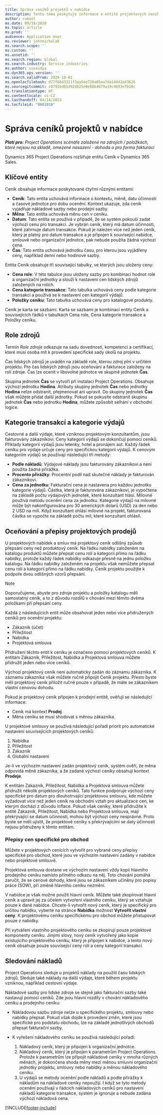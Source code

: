 ```yaml
---
title: Správa ceníků projektů v nabídce
description: Tento téma poskytuje informace o entitě projektových ceníků.
author: rumant
ms.date: 09/18/2020
ms.topic: article
ms.prod: ''
audience: Application User
ms.reviewer: johnmichalak
ms.search.scope: ''
ms.custom: ''
ms.assetid: ''
ms.search.region: Global
ms.search.industry: Service industries
ms.author: suvaidya
ms.dyn365.ops.version: ''
ms.search.validFrom: 2020-10-01
ms.openlocfilehash: d77f66d3311f3aa5ee720a05ea7da149d2a4362b
ms.sourcegitcommit: c0792bd65d92db25e0e8864879a19c4b93efb10c
ms.translationtype: HT
ms.contentlocale: cs-CZ
ms.lasthandoff: 04/14/2022
ms.locfileid: "8601010"
---
```

# <a name="manage-project-price-lists-on-a-quote"></a>Správa ceníků projektů v nabídce

_**Platí pro:** Project Operations scénáře založené na zdrojích / položkách, které nejsou na skladě, omezené nasazení - dohoda o pro forma fakturaci_

Dynamics 365 Project Operations rozšiřuje entitu Ceník v Dynamics 365 Sales. 

## <a name="key-entities"></a>Klíčové entity

Ceník obsahuje informace poskytované čtyřmi různými entitami:

- **Ceník**: Tato entita uchovává informace o kontextu, měně, datu účinnosti a časové jednotce pro dobu ocenění. Kontext ukazuje, zda ceník vyjadřuje nákladové sazby nebo prodejní sazby. 
- **Měna**: Tato entita uchovává měnu cen v ceníku. 
- **Datum**: Tato entita se používá v případě, že se systém pokouší zadat výchozí cenu pro transakci. Je vybrán ceník, který má datum účinnosti, které zahrnuje datum transakce. Pokud je nalezen více než jeden ceník, který je platný pro datum transakce a je připojen k související nabídce, smlouvě nebo organizační jednotce, pak nebude použita žádná výchozí cena. 
- **Čas**: Tato entita uchovává jednotku času, pro kterou jsou vyjádřeny ceny, například denní nebo hodinové sazby. 

Entita Ceník obsahuje tři související tabulky, ve kterých jsou uloženy ceny:

  - **Cena role**: V této tabulce jsou uloženy sazby pro kombinaci hodnot role a organizační jednotky a slouží k nastavení cen lidských zdrojů založených na rolích.
  - **Cena kategorie transakce**: Tato tabulka uchovává ceny podle kategorie transakcí a používá se k nastavení cen kategorií výdajů.
  - **Položky ceníku**: Tato tabulka uchovává ceny pro katalogové produkty.
 
Ceník je karta se sazbami. Karta se sazbami je kombinací entity Ceník a souvisejících řádků v tabulkách Cena role, Cena kategorie transakce a Položky ceníku.

## <a name="resource-roles"></a>Role zdrojů

Termín *Role zdroje* odkazuje na sadu dovedností, kompetencí a certifikací, které musí osoba mít k provedení specifické sady úkolů na projektu.

Čas lidských zdrojů je uváděn na základě role, kterou zdroj plní v určitém projektu. Pro čas lidských zdrojů jsou oceňování a fakturace založeny na roli zdroje. Čas lze ocenit v libovolné jednotce ve skupině jednotek **Čas**.

Skupina jednotek **Čas** se vytvoří při instalaci Project Operations. Obsahuje výchozí jednotku **Hodina**. Atributy skupiny jednotek **Čas** nebo jednotky **Hodina** nelze odstranit, přejmenovat ani upravit. Do skupiny jednotek **Čas** však můžete přidat další jednotky. Pokud se pokusíte odstranit skupinu jednotek **Čas** nebo jednotku **Hodina**, můžete způsobit selhání v obchodní logice.
 
## <a name="transaction-categories-and-expense-categories"></a>Kategorie transakcí a kategorie výdajů

Cestovné a další výdaje, které vzniknou projektovým konzultantům, jsou fakturovány zákazníkovi. Ceny kategorií výdajů se dokončují pomocí ceníků. Příklady kategorií výdajů jsou letenky, hotel a pronájem aut. Každý řádek ceníku pro výdaje určuje ceny pro specifickou kategorii výdajů. K cenovým kategoriím výdajů se používají následující tři metody:

- **Podle nákladů**: Výdajové náklady jsou fakturovány zákazníkovi a není použita žádná přirážka.
- **Procento přirážky**: Procentní podíl nad skutečné náklady je fakturován zákazníkovi. 
- **Cena za jednotku**: Fakturační cena je nastavena pro každou jednotku kategorie výdajů. Částka, která je fakturována zákazníkovi, je vypočtena na základě počtu výdajových jednotek, které konzultant hlásí. Mílovné používá metodu ocenění cena za jednotku. Kategorie výdajů na mílovné může být nakonfigurována pro 30 amerických dolarů (USD) za den nebo 2 USD na míli. Když konzultant ohlásí mílovné na projekt, fakturovaná částka se vypočte na základě počtu mil, které konzultant ohlásil.
 
## <a name="project-sales-pricing-and-overrides"></a>Oceňování a přepisy projektových prodejů

U projektových nabídek a smluv má projektový ceník odlišný způsob přepsání ceny než produktový ceník. Na řádku nabídky založeném na katalogu produktů můžete přepsat cenu rolí a kategorií přímo na řádku nabídky, protože každý řádek nabídky odkazuje přesně na jednu položku katalogu. Na řádku nabídky založeném na projektu však nemůžete přepsat cenu rolí a kategorií přímo na řádku nabídky. Ceník projektu použijte k podpoře dvou odlišných vzorů přepsání.

> [!NOTE]
> Doporučujeme, abyste pro zdroje projektu a položky katalogu měli samostatný ceník, a to z důvodu rozdílů v chování mezi těmito dvěma položkami při přepsání ceny.

Každá z následujících entit může obsahovat jeden nebo více přidružených ceníků pro ocenění projektu:

- Zákazník (účet) 
- Příležitost 
- Nabídka 
- Projektová smlouva

Přidružení těchto entit k ceníku je označeno pomocí projektových ceníků. K entitám Zákazník, Příležitost, Nabídka a Projektová smlouva můžete přidružit jeden nebo více ceníků.

Výchozí projektový ceník není automaticky zadán do záznamu zákazníka. K záznamu zákazníka však můžete ručně připojit Ceník projektu. Přesto byste měli projektový ceník přiložit ručně pouze v případě, že máte se zákazníkem vlastní cenovou dohodu. 

Pokud je projektový ceník připojen k prodejní entitě, ověřují se následující informace:

- Ceník má kontext **Prodej**. 
- Měna ceníku se musí shodovat s měnou zákazníka. 

U projektové smlouvy se používá následující pořadí priorit pro automatické nastavení souvisejících projektových ceníků:

1. Nabídka
2. Příležitost
3. Zákazník 
4. Globální nastavení 

Je-li ve výchozím nastavení zadán projektový ceník, systém ověří, že měna odpovídá měně zákazníka, a že zadané výchozí ceníky obsahují kontext **Prodeje**.

K entitám Zákazník, Příležitost, Nabídka a Projektová smlouva můžete přidružit několik projektových ceníků. Tato funkce podporuje výchozí ceny specifické pro datum pro dlouhotrvající projektovou smlouvu, kde můžete vyžadovat více než jeden ceník na obchodní vztah pro aktualizace cen, ke kterým dochází z důvodu inflace. Pokud však ceníky, které přidružíte k entitě Zákazník, Příležitost, Nabídka nebo Projektová smlouva, mají překrývající se datum účinnosti, mohou být výchozí ceny nesprávné. Proto byste se měli ujistit, že projektové ceníky s překrývajícími se daty účinnosti nejsou přidruženy k těmto entitám.

### <a name="deal-specific-price-overrides"></a>Přepisy cen specifické pro obchod

Můžete v projektových cenících vytvořit pro vybrané ceny přepisy specifické pro obchod, které jsou ve výchozím nastavení zadány v nabídce nebo projektové smlouvě.

Projektová smlouva dostane ve výchozím nastavení vždy kopii hlavního prodejního ceníku namísto přímého odkazu na něj. Toto chování pomáhá zaručit, že se cenové dohody, které jsou se zákazníkem učiněny pro popisy práce (SOW), při změně hlavního ceníku nezmění.

V nabídce je však možné použít hlavní ceník. Můžete také zkopírovat hlavní ceník a upravit jej za účelem vytvoření vlastního ceníku, který se vztahuje pouze k dané nabídce. Chcete-li vytvořit nový ceník, který je specifický pro určitou nabídku, vyberte na stránce **Nabídka** možnost **Vytvořit vlastní ceny**. K projektovému ceníku specifickému pro obchod můžete přistupovat pouze z nabídky. 

Při vytváření vlastního projektového ceníku se zkopírují pouze projektové komponenty ceníku. Jinými slovy, nový ceník vytvořený jako kopie existujícího projektového ceníku, který je připojen k nabídce, a tento nový ceník obsahuje pouze související ceny rolí a ceny kategorií transakcí.
  
## <a name="tracking-costs"></a>Sledování nákladů

Project Operations sleduje u projektů náklady na použití času lidských zdrojů. Sleduje také náklady na další výdaje, které během projektu vzniknou, například cestovní výdaje.

Nákladové sazby pro lidské zdroje se stejně jako fakturační sazby také nastavují pomocí ceníků. Zde jsou hlavní rozdíly v chování nákladového ceníku a prodejního ceníku:

- Nákladovou sazbu zdroje nelze u specifického projektu, smlouvy nebo nabídky přepsat. Pokud však dojde k provedení změn, které jsou specifické pro podstatu obchodu, lze na základě jednotlivých obchodů přepsat fakturační sazby. 

- K vyřešení nákladového ceníku se používá následující pořadí:

    1. Nákladový ceník, který je připojen k organizační jednotce.
    2. Nákladový ceník, který je připojen k parametrům Project Operations. Protože k parametrům lze připojit nákladové ceníky v mnoha různých měnách, je dokončena shoda měny mezi měnou smluvní organizační jednotky projektu, smlouvy nebo nabídky a měnou nákladového ceníku.
    3. U výdajů se metody ocenění podle nákladů a podle přirážky k nákladům na nákladové ceníky nepoužijí. I když se tyto metody ocenění používají v řádcích nákladových ceníků pro nastavení nákladů kategorie transakce, systém je ignoruje a nebude zadána výchozí nákladová cena.


[!INCLUDE[footer-include](../includes/footer-banner.md)]